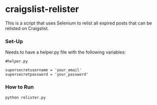 # craigslist-relister
This is a script that uses Selenium to relist all expired posts that can be relisted on Craigslist. 

### Set-Up
Needs to have a helper.py file with the following variables:
```
#helper.py

supersecretusername = 'your_email'
supersecretpassword = 'your_password'
```

### How to Run 
``
python relister.py
``
